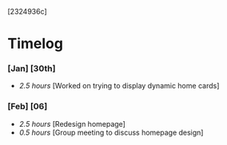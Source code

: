 [2324936c]

# Timelog

### [Jan] [30th]
* *2.5 hours* [Worked on trying to display dynamic home cards]



### [Feb] [06]
* *2.5 hours* [Redesign homepage]
* *0.5 hours* [Group meeting to discuss homepage design]
